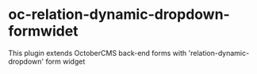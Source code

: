 # oc-relation-dynamic-dropdown-formwidet
This plugin extends OctoberCMS back-end forms with 'relation-dynamic-dropdown' form widget
